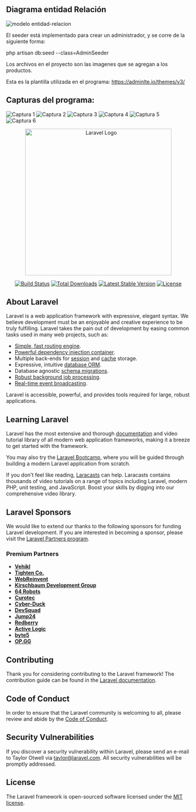 ## Diagrama entidad Relación
![modelo entidad-relacion](https://github.com/JLOS1505/Proyecto-Final-PPI/assets/83027338/393c4472-0d2e-4469-bb33-45ee9ef85339)

El seeder está implementado para crear un administrador, y se corre de la siguiente forma:

php artisan db:seed --class=AdminSeeder


Los archivos en el proyecto son las imagenes que se agregan a los productos.

Esta es la plantilla utilizada en el programa: https://adminlte.io/themes/v3/

## Capturas del programa:
![Captura 1](https://github.com/JLOS1505/Proyecto-Final-PPI/assets/83027338/251568ff-805d-4b3e-bcdf-605fff866d4b)
![Captura 2](https://github.com/JLOS1505/Proyecto-Final-PPI/assets/83027338/67495ba7-3a8f-4df7-a3ea-c61d00df2b12)
![Captura 3](https://github.com/JLOS1505/Proyecto-Final-PPI/assets/83027338/771e4ec0-5884-41f0-b6f6-d7856bd48730)
![Captura 4](https://github.com/JLOS1505/Proyecto-Final-PPI/assets/83027338/60730598-3e38-4ad8-9346-b678373e2ac7)
![Captura 5](https://github.com/JLOS1505/Proyecto-Final-PPI/assets/83027338/f71f0b4f-91bf-46c4-a0a8-c6d7995e80a0)
![Captura 6](https://github.com/JLOS1505/Proyecto-Final-PPI/assets/83027338/fdb582f8-9016-4859-8818-c1927187ceeb)


<p align="center"><a href="https://laravel.com" target="_blank"><img src="https://raw.githubusercontent.com/laravel/art/master/logo-lockup/5%20SVG/2%20CMYK/1%20Full%20Color/laravel-logolockup-cmyk-red.svg" width="400" alt="Laravel Logo"></a></p>

<p align="center">
<a href="https://github.com/laravel/framework/actions"><img src="https://github.com/laravel/framework/workflows/tests/badge.svg" alt="Build Status"></a>
<a href="https://packagist.org/packages/laravel/framework"><img src="https://img.shields.io/packagist/dt/laravel/framework" alt="Total Downloads"></a>
<a href="https://packagist.org/packages/laravel/framework"><img src="https://img.shields.io/packagist/v/laravel/framework" alt="Latest Stable Version"></a>
<a href="https://packagist.org/packages/laravel/framework"><img src="https://img.shields.io/packagist/l/laravel/framework" alt="License"></a>
</p>

## About Laravel

Laravel is a web application framework with expressive, elegant syntax. We believe development must be an enjoyable and creative experience to be truly fulfilling. Laravel takes the pain out of development by easing common tasks used in many web projects, such as:

- [Simple, fast routing engine](https://laravel.com/docs/routing).
- [Powerful dependency injection container](https://laravel.com/docs/container).
- Multiple back-ends for [session](https://laravel.com/docs/session) and [cache](https://laravel.com/docs/cache) storage.
- Expressive, intuitive [database ORM](https://laravel.com/docs/eloquent).
- Database agnostic [schema migrations](https://laravel.com/docs/migrations).
- [Robust background job processing](https://laravel.com/docs/queues).
- [Real-time event broadcasting](https://laravel.com/docs/broadcasting).

Laravel is accessible, powerful, and provides tools required for large, robust applications.

## Learning Laravel

Laravel has the most extensive and thorough [documentation](https://laravel.com/docs) and video tutorial library of all modern web application frameworks, making it a breeze to get started with the framework.

You may also try the [Laravel Bootcamp](https://bootcamp.laravel.com), where you will be guided through building a modern Laravel application from scratch.

If you don't feel like reading, [Laracasts](https://laracasts.com) can help. Laracasts contains thousands of video tutorials on a range of topics including Laravel, modern PHP, unit testing, and JavaScript. Boost your skills by digging into our comprehensive video library.

## Laravel Sponsors

We would like to extend our thanks to the following sponsors for funding Laravel development. If you are interested in becoming a sponsor, please visit the [Laravel Partners program](https://partners.laravel.com).

### Premium Partners

- **[Vehikl](https://vehikl.com/)**
- **[Tighten Co.](https://tighten.co)**
- **[WebReinvent](https://webreinvent.com/)**
- **[Kirschbaum Development Group](https://kirschbaumdevelopment.com)**
- **[64 Robots](https://64robots.com)**
- **[Curotec](https://www.curotec.com/services/technologies/laravel/)**
- **[Cyber-Duck](https://cyber-duck.co.uk)**
- **[DevSquad](https://devsquad.com/hire-laravel-developers)**
- **[Jump24](https://jump24.co.uk)**
- **[Redberry](https://redberry.international/laravel/)**
- **[Active Logic](https://activelogic.com)**
- **[byte5](https://byte5.de)**
- **[OP.GG](https://op.gg)**

## Contributing

Thank you for considering contributing to the Laravel framework! The contribution guide can be found in the [Laravel documentation](https://laravel.com/docs/contributions).

## Code of Conduct

In order to ensure that the Laravel community is welcoming to all, please review and abide by the [Code of Conduct](https://laravel.com/docs/contributions#code-of-conduct).

## Security Vulnerabilities

If you discover a security vulnerability within Laravel, please send an e-mail to Taylor Otwell via [taylor@laravel.com](mailto:taylor@laravel.com). All security vulnerabilities will be promptly addressed.

## License

The Laravel framework is open-sourced software licensed under the [MIT license](https://opensource.org/licenses/MIT).
